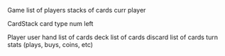 
Game
    list of players
    stacks of cards
    curr player

CardStack
    card type
    num left

Player
    user
    hand list of cards
    deck list of cards
    discard list of cards
    turn stats (plays, buys, coins, etc)
